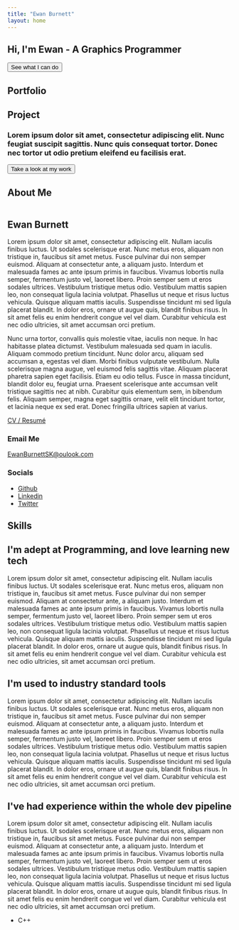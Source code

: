 ```yaml
---
title: "Ewan Burnett"
layout: home
---
```


<html>
    <head>
        <meta charset="UTF-8">
        <meta name = 'viewport' content = 'width = device-width, initial-scale = 1.0'>
        <title>Portfolio</title>
        <link rel = 'stylesheet' href = 'assets/stylesheet.css'>
        <link rel="stylesheet" href="/assets/flickity.css" media="screen">
    </head>
    <script src="/assets/flickity.pkgd.min.js"></script>
    <body>
        <section id = 'home'>
            <div class="main">
                <h1>Hi, I'm Ewan - A Graphics Programmer</h1>
                <button class = 'demo'>See what I can do</button>
                <!--Embed WebGl mini-project here-->
            </div>
        </section>
        <section id="portfolio">
            <h1>Portfolio</h1>
            <div class="showreel js-flickity">
                <div class="slide"></div>
                <div class="slide"></div>
                <div class="slide"></div>
                <div class="slide"></div>
              </div>
            <div class = 'project'>
                <h2>Project</h2>
                <h3>Lorem ipsum dolor sit amet, consectetur adipiscing elit. Nunc feugiat suscipit sagittis. Nunc quis consequat tortor. Donec nec tortor ut odio pretium eleifend eu facilisis erat.</h3>
                <button class = 'projects' href = 'projects.html'>Take a look at my work</button>
            </div>
        </section>
       <section id = "details">
        <h1>About Me</h1>
           <div class = 'about'>
                <img class = 'promoimage' href = 'promo.png' alt = "">
                <div id = 'intro'>
                    <h2>Ewan Burnett</h2>
                    <p>Lorem ipsum dolor sit amet, consectetur adipiscing elit. Nullam iaculis finibus luctus. Ut sodales scelerisque erat. Nunc metus eros, aliquam non tristique in, faucibus sit amet metus. Fusce pulvinar dui non semper euismod. Aliquam at consectetur ante, a aliquam justo. Interdum et malesuada fames ac ante ipsum primis in faucibus. Vivamus lobortis nulla semper, fermentum justo vel, laoreet libero. Proin semper sem ut eros sodales ultrices. Vestibulum tristique metus odio. Vestibulum mattis sapien leo, non consequat ligula lacinia volutpat. Phasellus ut neque et risus luctus vehicula. Quisque aliquam mattis iaculis. Suspendisse tincidunt mi sed ligula placerat blandit. In dolor eros, ornare ut augue quis, blandit finibus risus. In sit amet felis eu enim hendrerit congue vel vel diam. Curabitur vehicula est nec odio ultricies, sit amet accumsan orci pretium.
                    </p>
                    <p>
                    Nunc urna tortor, convallis quis molestie vitae, iaculis non neque. In hac habitasse platea dictumst. Vestibulum malesuada sed quam in iaculis. Aliquam commodo pretium tincidunt. Nunc dolor arcu, aliquam sed accumsan a, egestas vel diam. Morbi finibus vulputate vestibulum. Nulla scelerisque magna augue, vel euismod felis sagittis vitae. Aliquam placerat pharetra sapien eget facilisis. Etiam eu odio tellus. Fusce in massa tincidunt, blandit dolor eu, feugiat urna. Praesent scelerisque ante accumsan velit tristique sagittis nec at nibh. Curabitur quis elementum sem, in bibendum felis. Aliquam semper, magna eget sagittis ornare, velit elit tincidunt tortor, et lacinia neque ex sed erat. Donec fringilla ultrices sapien at varius.
                    </p>
                    <a href = '/assets/Ewan Burnett CV 2021 _ 2022.pdf'>CV / Resumé</a>
                    <div class="contact">
                        <h3>Email Me</h3>
                        <a href = 'mailto:{{ site.author.email }}'>EwanBurnettSK@oulook.com</a>
                        <h3>Socials</h3>
                        <ul>
                            <li><a href = 'https://github.com/{{ social.github | cgi_escape | escape }}'>Github</a>
                            </li>
                            <li>
                                <a href = 'https://www.linkedin.com/in/{{ social.linkedin | cgi_escape | escape }}'>Linkedin</a>
                            </li>
                            <li><a href = 'https://twitter.com/{{ social.twitter | cgi_escape | escape }}'>Twitter</a></li>
                        </ul>
                    </div>
                </div>
           </div>
       </section>
       <section class="skills">
            <h1>Skills</h1>
            <div class = 'tech'>
                <div class = 'skill'>
                    <h2>I'm adept at Programming, and love learning new tech</h2>
                    <p>Lorem ipsum dolor sit amet, consectetur adipiscing elit. Nullam iaculis finibus luctus. Ut sodales scelerisque erat. Nunc metus eros, aliquam non tristique in, faucibus sit amet metus. Fusce pulvinar dui non semper euismod. Aliquam at consectetur ante, a aliquam justo. Interdum et malesuada fames ac ante ipsum primis in faucibus. Vivamus lobortis nulla semper, fermentum justo vel, laoreet libero. Proin semper sem ut eros sodales ultrices. Vestibulum tristique metus odio. Vestibulum mattis sapien leo, non consequat ligula lacinia volutpat. Phasellus ut neque et risus luctus vehicula. Quisque aliquam mattis iaculis. Suspendisse tincidunt mi sed ligula placerat blandit. In dolor eros, ornare ut augue quis, blandit finibus risus. In sit amet felis eu enim hendrerit congue vel vel diam. Curabitur vehicula est nec odio ultricies, sit amet accumsan orci pretium.</p>
                </div>
                <div class = 'skill'>
                    <h2>I'm used to industry standard tools</h2>
                    <p>Lorem ipsum dolor sit amet, consectetur adipiscing elit. Nullam iaculis finibus luctus. Ut sodales scelerisque erat. Nunc metus eros, aliquam non tristique in, faucibus sit amet metus. Fusce pulvinar dui non semper euismod. Aliquam at consectetur ante, a aliquam justo. Interdum et malesuada fames ac ante ipsum primis in faucibus. Vivamus lobortis nulla semper, fermentum justo vel, laoreet libero. Proin semper sem ut eros sodales ultrices. Vestibulum tristique metus odio. Vestibulum mattis sapien leo, non consequat ligula lacinia volutpat. Phasellus ut neque et risus luctus vehicula. Quisque aliquam mattis iaculis. Suspendisse tincidunt mi sed ligula placerat blandit. In dolor eros, ornare ut augue quis, blandit finibus risus. In sit amet felis eu enim hendrerit congue vel vel diam. Curabitur vehicula est nec odio ultricies, sit amet accumsan orci pretium.</p>
                </div>
                <div class = 'skill'>
                    <h2>I've had experience within the whole dev pipeline</h2>
                    <p>Lorem ipsum dolor sit amet, consectetur adipiscing elit. Nullam iaculis finibus luctus. Ut sodales scelerisque erat. Nunc metus eros, aliquam non tristique in, faucibus sit amet metus. Fusce pulvinar dui non semper euismod. Aliquam at consectetur ante, a aliquam justo. Interdum et malesuada fames ac ante ipsum primis in faucibus. Vivamus lobortis nulla semper, fermentum justo vel, laoreet libero. Proin semper sem ut eros sodales ultrices. Vestibulum tristique metus odio. Vestibulum mattis sapien leo, non consequat ligula lacinia volutpat. Phasellus ut neque et risus luctus vehicula. Quisque aliquam mattis iaculis. Suspendisse tincidunt mi sed ligula placerat blandit. In dolor eros, ornare ut augue quis, blandit finibus risus. In sit amet felis eu enim hendrerit congue vel vel diam. Curabitur vehicula est nec odio ultricies, sit amet accumsan orci pretium.</p>
                </div>
               <div class = techs>
                    <ul>
                        <li>C++</li>
                    </ul>
               </div>
            </div>
       </section>
    </body>
</html>

